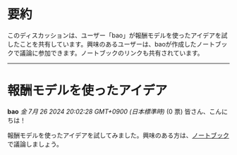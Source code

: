 # 要約 
このディスカッションは、ユーザー「bao」が報酬モデルを使ったアイデアを試したことを共有しています。興味のあるユーザーは、baoが作成したノートブックで議論に参加できます。ノートブックのリンクも共有されています。 


---
# 報酬モデルを使ったアイデア

**bao** *金 7月 26 2024 20:02:28 GMT+0900 (日本標準時)* (0 票)
皆さん、こんにちは！

報酬モデルを使ったアイデアを試してみました。興味のある方は、[ノートブック](https://www.kaggle.com/code/huangshibao/internlm2-reward/notebook)で議論しましょう。 

